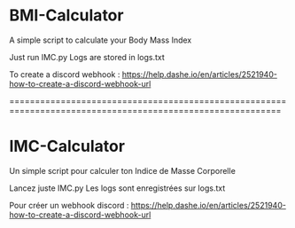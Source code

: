 # BMI-Calculator
A simple script to calculate your Body Mass Index

Just run IMC.py
Logs are stored in logs.txt

To create a discord webhook : https://help.dashe.io/en/articles/2521940-how-to-create-a-discord-webhook-url


===========================================================================================================

# IMC-Calculator
Un simple script pour calculer ton Indice de Masse Corporelle

Lancez juste IMC.py
Les logs sont enregistrées sur logs.txt

Pour créer un webhook discord : https://help.dashe.io/en/articles/2521940-how-to-create-a-discord-webhook-url
